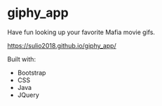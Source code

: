 # giphy_app

Have fun looking up your favorite Mafia movie gifs.

https://sulio2018.github.io/giphy_app/

Built with:

- Bootstrap
- CSS
- Java
- JQuery
